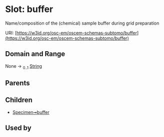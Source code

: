 
# Slot: buffer

Name/composition of the (chemical) sample buffer during grid preparation

URI: [https://w3id.org/osc-em/oscem-schemas-subtomo/buffer](https://w3id.org/osc-em/oscem-schemas-subtomo/buffer)


## Domain and Range

None &#8594;  <sub>0..1</sub> [String](types/String.md)

## Parents


## Children

 *  [Specimen➞buffer](Specimen_buffer.md)

## Used by

